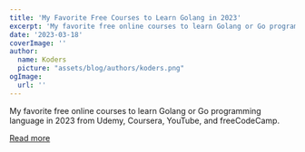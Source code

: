 ```yaml
---
title: 'My Favorite Free Courses to Learn Golang in 2023'
excerpt: 'My favorite free online courses to learn Golang or Go programming language in 2023 from Udemy, Coursera, YouTube, and freeCodeCamp.'
date: '2023-03-18'
coverImage: ''
author:
  name: Koders
  picture: "assets/blog/authors/koders.png"
ogImage:
  url: ''
---
```


My favorite free online courses to learn Golang or Go programming language in 2023 from Udemy, Coursera, YouTube, and freeCodeCamp.

[Read more](https://dev.to/javinpaul/my-favorite-free-courses-to-learn-golang-in-2023-3mh6)
